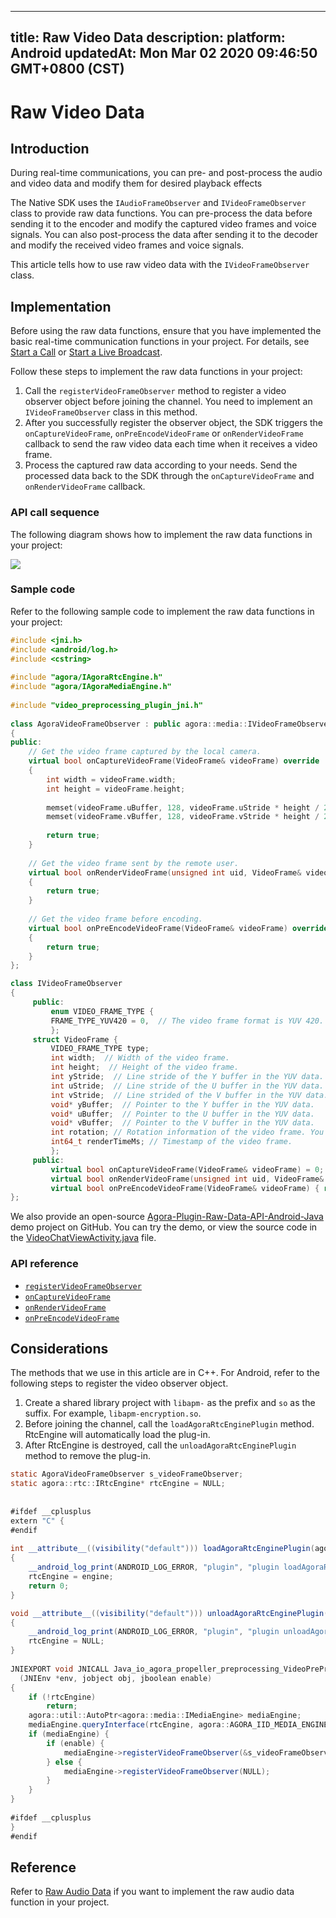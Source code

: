 
---
title: Raw Video Data
description: 
platform: Android
updatedAt: Mon Mar 02 2020 09:46:50 GMT+0800 (CST)
---
# Raw Video Data
## Introduction

During real-time communications, you can pre- and post-process the audio and video data and modify them for desired playback effects

The Native SDK uses the `IAudioFrameObserver` and `IVideoFrameObserver` class to provide raw data functions. You can pre-process the data before sending it to the encoder and modify the captured video frames and voice signals. You can also post-process the data after sending it to the decoder and modify the received video frames and voice signals.

This article tells how to use raw video data with the `IVideoFrameObserver` class.

## Implementation

Before using the raw data functions, ensure that you have implemented the basic real-time communication functions in your project. For details, see [Start a Call](../../en/Interactive%20Broadcast/start_call_android.md) or [Start a Live Broadcast](../../en/Interactive%20Broadcast/start_live_android.md).

Follow these steps to implement the raw data functions in your project:

1. Call the `registerVideoFrameObserver` method to register a video observer object before joining the channel. You need to implement an `IVideoFrameObserver` class in this method.
2. After you successfully register the observer object, the SDK triggers the `onCaptureVideoFrame`, `onPreEncodeVideoFrame` or `onRenderVideoFrame` callback to send the raw video data each time when it receives a video frame.
3. Process the captured raw data according to your needs. Send the processed data back to the SDK through the `onCaptureVideoFrame` and `onRenderVideoFrame` callback.

### API call sequence

The following diagram shows how to implement the raw data functions in your project:

![](https://web-cdn.agora.io/docs-files/1578466695635)

### Sample code

Refer to the following sample code to implement the raw data functions in your project:

```C++
#include <jni.h>
#include <android/log.h>
#include <cstring>
 
#include "agora/IAgoraRtcEngine.h"
#include "agora/IAgoraMediaEngine.h"
 
#include "video_preprocessing_plugin_jni.h"
 
class AgoraVideoFrameObserver : public agora::media::IVideoFrameObserver
{
public:
    // Get the video frame captured by the local camera.
    virtual bool onCaptureVideoFrame(VideoFrame& videoFrame) override
    {
        int width = videoFrame.width;
        int height = videoFrame.height;
 
        memset(videoFrame.uBuffer, 128, videoFrame.uStride * height / 2);
        memset(videoFrame.vBuffer, 128, videoFrame.vStride * height / 2);
 
        return true;
    }
     
    // Get the video frame sent by the remote user.
    virtual bool onRenderVideoFrame(unsigned int uid, VideoFrame& videoFrame) override
    {
        return true;
    }
	
	// Get the video frame before encoding.
	virtual bool onPreEncodeVideoFrame(VideoFrame& videoFrame) override
	{
		return true;
	}
};

class IVideoFrameObserver
{
     public:
         enum VIDEO_FRAME_TYPE {
         FRAME_TYPE_YUV420 = 0,  // The video frame format is YUV 420.
         };
     struct VideoFrame {
         VIDEO_FRAME_TYPE type;
         int width;  // Width of the video frame.
         int height;  // Height of the video frame.
         int yStride;  // Line stride of the Y buffer in the YUV data.
         int uStride;  // Line stride of the U buffer in the YUV data.
         int vStride;  // Line strided of the V buffer in the YUV data.
         void* yBuffer;  // Pointer to the Y buffer in the YUV data.
         void* uBuffer;  // Pointer to the U buffer in the YUV data.
         void* vBuffer;  // Pointer to the V buffer in the YUV data.
         int rotation; // Rotation information of the video frame. You can set it as 0, 90, 180, or 270.
         int64_t renderTimeMs; // Timestamp of the video frame.
         };
     public:
         virtual bool onCaptureVideoFrame(VideoFrame& videoFrame) = 0;
         virtual bool onRenderVideoFrame(unsigned int uid, VideoFrame& videoFrame) = 0;
		 virtual bool onPreEncodeVideoFrame(VideoFrame& videoFrame) { return true; }
};
```

We also provide an open-source [Agora-Plugin-Raw-Data-API-Android-Java](https://github.com/AgoraIO/Advanced-Video/blob/master/Capture-Raw-Video-Data/Agora-Plugin-Raw-Data-API-Android-Java) demo project on GitHub. You can try the demo, or view the source code in the [VideoChatViewActivity.java](https://github.com/AgoraIO/Advanced-Video/blob/master/Capture-Raw-Video-Data/Agora-Plugin-Raw-Data-API-Android-Java/app/src/main/java/io/agora/rtc/plugin/rawdata/sample/VideoChatViewActivity.java) file.

### API reference

 - [`registerVideoFrameObserver`](https://docs.agora.io/en/Interactive%20Broadcast/API%20Reference/cpp/classagora_1_1media_1_1_i_media_engine.html#a5eee4dfd1fd46e4a865feba163f3c5de)
 - [`onCaptureVideoFrame`](https://docs.agora.io/en/Interactive%20Broadcast/API%20Reference/cpp/classagora_1_1media_1_1_i_video_frame_observer.html#a915c673aec879dcc2b08246bb2fcf49a)
 - [`onRenderVideoFrame`](https://docs.agora.io/en/Interactive%20Broadcast/API%20Reference/cpp/classagora_1_1media_1_1_i_video_frame_observer.html#a966ed2459b6887c52112af638bc27c14)
 - [`onPreEncodeVideoFrame`](https://docs.agora.io/en/Interactive%20Broadcast/API%20Reference/cpp/classagora_1_1media_1_1_i_video_frame_observer.html#a2be41cdde19fcc0f365d4eb14a963e1c)

## Considerations

The methods that we use in this article are in C++. For Android, refer to the following steps to register the video observer object.

1. Create a shared library project with `libapm-` as the prefix and `so` as the suffix. For example, `libapm-encryption.so`.
2. Before joining the channel, call the `loadAgoraRtcEnginePlugin` method. RtcEngine will automatically load the plug-in.
3. After RtcEngine is destroyed, call the `unloadAgoraRtcEnginePlugin` method to remove the plug-in.

```java
static AgoraVideoFrameObserver s_videoFrameObserver;
static agora::rtc::IRtcEngine* rtcEngine = NULL;
 
 
#ifdef __cplusplus
extern "C" {
#endif
 
int __attribute__((visibility("default"))) loadAgoraRtcEnginePlugin(agora::rtc::IRtcEngine* engine)
{
    __android_log_print(ANDROID_LOG_ERROR, "plugin", "plugin loadAgoraRtcEnginePlugin");
    rtcEngine = engine;
    return 0;
}

void __attribute__((visibility("default"))) unloadAgoraRtcEnginePlugin(agora::rtc::IRtcEngine* engine)
{
    __android_log_print(ANDROID_LOG_ERROR, "plugin", "plugin unloadAgoraRtcEnginePlugin");
    rtcEngine = NULL;
}
 
JNIEXPORT void JNICALL Java_io_agora_propeller_preprocessing_VideoPreProcessing_enablePreProcessing
  (JNIEnv *env, jobject obj, jboolean enable)
{
    if (!rtcEngine)
        return;
    agora::util::AutoPtr<agora::media::IMediaEngine> mediaEngine;
    mediaEngine.queryInterface(rtcEngine, agora::AGORA_IID_MEDIA_ENGINE);
    if (mediaEngine) {
        if (enable) {
            mediaEngine->registerVideoFrameObserver(&s_videoFrameObserver);
        } else {
            mediaEngine->registerVideoFrameObserver(NULL);
        }
    }
}
 
#ifdef __cplusplus
}
#endif
```

## Reference

Refer to [Raw Audio Data](../../en/Interactive%20Broadcast/raw_data_audio_android.md) if you want to implement the raw audio data function in your project.
 
 

